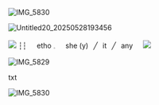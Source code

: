 ![IMG_5830](https://github.com/user-attachments/assets/624e4098-b294-496f-abc7-91512e4ffdd7)

![Untitled20_20250528193456](https://github.com/user-attachments/assets/46325370-7eab-49c6-852a-c2d302eff104)

![](https://64.media.tumblr.com/d720f1cf76b087af9bdcabd6c2b6afb4/d17b1095ed65b13b-1b/s75x75_c1/84d341e2f4968f8a2348fbd23277bd4ec66422d3.gifv) ┆┆⠀⠀etho 𓈒⠀⠀she (y)⠀╱⠀it⠀╱⠀any⠀⠀![](https://64.media.tumblr.com/bf903cde8f279c66475d604651f9ea3e/d17b1095ed65b13b-67/s75x75_c1/a211c216605cade792d01149bdb3757e442fb846.gifv)

![IMG_5829](https://github.com/user-attachments/assets/4f914874-22a2-4749-9078-c66097a0b3ec)


txt

![IMG_5830](https://github.com/user-attachments/assets/99a7107c-26d4-431a-b7d1-a8f71d934ff8)

